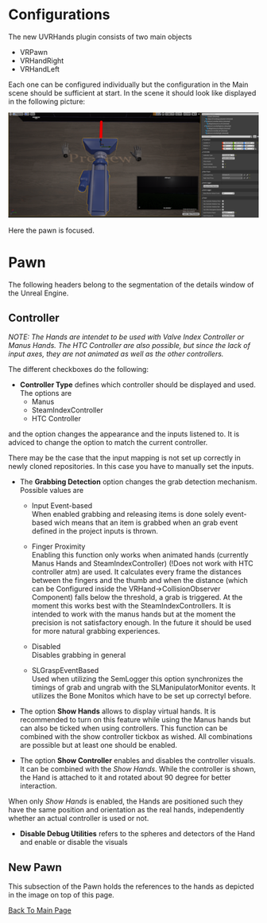 # Configurations

The new UVRHands plugin consists of two main objects
- VRPawn
- VRHandRight
- VRHandLeft

Each one can be configured individually but the configuration in the Main scene should be sufficient at start.
In the scene it should look like displayed in the following picture:

![](Pawn.png)

Here the pawn is focused.
# Pawn
The following headers belong to the segmentation of the details window of the Unreal Engine.
## Controller

*NOTE: The Hands are intendet to be used with Valve Index Controller or Manus Hands. The HTC Controller are also possible, but since the lack of input axes, they are not animated as well as the other controllers.*

The different checkboxes do the following:

- **Controller Type** defines which controller should be displayed and used. 
The options are 
    - Manus
    - SteamIndexController
    - HTC Controller

and the option changes the appearance and the inputs listened to. It is adviced to change the option to match the current controller.

There may be the case that the input mapping is not set up correctly in newly cloned repositories. 
In this case you have to manually set the inputs.

- The **Grabbing Detection** option changes the grab detection mechanism. Possible values are
    
    - Input Event-based     
    When enabled grabbing and releasing items is done solely event-based wich means that an item is grabbed when an grab event defined in the project inputs is thrown.
    
    - Finger Proximity  
    Enabling this function only works when animated hands (currently Manus Hands and SteamIndexController) (!Does not work with HTC controller atm) are used. 
    It calculates every frame the distances between the fingers and the thumb and when the distance (which can be Configured inside the VRHand->CollisionObserver Component) falls below the threshold, a grab is triggered.
    At the moment this works best with the SteamIndexControllers.
    It is intended to work with the manus hands but at the moment the precision is not satisfactory enough. In the future it should be used for more natural grabbing experiences. 
    
    - Disabled  
    Disables grabbing in general

    - SLGraspEventBased     
    Used when utilizing the SemLogger this option synchronizes the timings of grab and ungrab with the SLManipulatorMonitor events. It utilizes the Bone Monitos which have to be set up correctyl before.


- The option **Show Hands** allows to display virtual hands. 
It is recommended to turn on this feature while using the Manus hands but can also be ticked when using controllers.
This function can be combined with the show controller tickbox as wished. 
All combinations are possible but at least one should be enabled. 

- The option **Show Controller** enables and disables the controller visuals. It can be combined with the *Show Hands*. While the controller is shown, the Hand is attached to it and rotated about 90 degree for better interaction. 

When only *Show Hands* is enabled, the Hands are positioned such they have the same position and orientation as the real hands, independently whether an actual controller is used or not.

- **Disable Debug Utilities** refers to the spheres and detectors of the Hand and enable or disable the visuals

## New Pawn
This subsection of the Pawn holds the references to the hands as depicted in the image on top of this page.



[Back To Main Page](../README.md)
